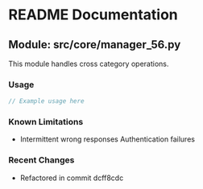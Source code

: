 # README Documentation

## Module: src/core/manager_56.py

This module handles cross category operations.

### Usage

```java
// Example usage here
```

### Known Limitations

- Intermittent wrong responses Authentication failures

### Recent Changes

- Refactored in commit dcff8cdc
